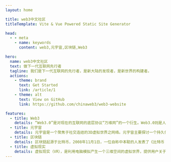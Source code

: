 ```yaml
---
layout: home

title: web3中文社区
titleTemplate: Vite & Vue Powered Static Site Generator

head:
  - - meta
    - name: keywords
      content: web3,元宇宙,区块链,Web3

hero:
  name: web3中文社区
  text: 做下一代互联网先行者
  tagline: 我们是下一代互联网的先行者，是新大陆的发现者，是新世界的构建者。
  actions:
    - theme: brand
      text: Get Started
      link: /article/1
    - theme: alt
      text: View on GitHub
      link: https://github.com/chinaweb3/web3-website

features:
  - title: Web3
    details: “Web3.0”是对现在的互联网的底层协议“万维网”的一个衍生。Web3.0则是人们对下一代互联网的期待，它意味着机器能读懂任何信息（也就是语义网），网站可以根据信息提供智能删选和提供更好的信息（人工智能），互联网无处不在（物联网），更重要的是，互联网的数据的所有权将是去中心化的。
  - title: 元宇宙
    details: 元宇宙是一个聚焦于社交连结的3D虚拟世界之网络。元宇宙主要探讨一个持久化和去中心化的线上三维虚拟环境。此虚拟环境将可以通过虚拟现实眼镜、扩增实境眼镜、手机、个人电脑和电子游戏机进入人造的虚拟世界。
  - title: 区块链
    details: 区块链起源于比特币，2008年11月1日，一位自称中本聪的人发表了《比特币：一种点对点的电子现金系统》一文 ，阐述了基于P2P网络技术、加密技术、时间戳技术、区块链技术等的电子现金系统的构架理念，这标志着比特币的诞生。
  - title: 虚拟现实
    details: 虚拟现实（VR），是利用电脑模拟产生一个三维空间的虚拟世界，提供用户关于视觉等感官的模拟，让用户感觉仿佛身历其境，可以即时、没有限制地观察三维空间内的事物。该技术集成了电脑图形、电脑仿真、人工智能、感应、显示及网络并行处理等技术的最新发展成果，是一种由电脑技术辅助生成的高技术模拟系统。
---
```

